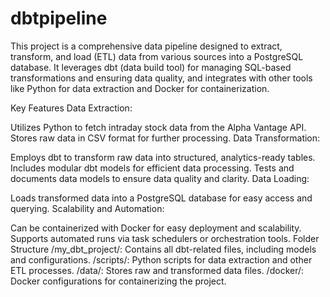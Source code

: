 # dbtpipeline
 This project is a comprehensive data pipeline designed to extract, transform, and load (ETL) data from various sources into a PostgreSQL database. It leverages dbt (data build tool) for managing SQL-based transformations and ensuring data quality, and integrates with other tools like Python for data extraction and Docker for containerization.

 Key Features
Data Extraction:

Utilizes Python to fetch intraday stock data from the Alpha Vantage API.
Stores raw data in CSV format for further processing.
Data Transformation:

Employs dbt to transform raw data into structured, analytics-ready tables.
Includes modular dbt models for efficient data processing.
Tests and documents data models to ensure data quality and clarity.
Data Loading:

Loads transformed data into a PostgreSQL database for easy access and querying.
Scalability and Automation:

Can be containerized with Docker for easy deployment and scalability.
Supports automated runs via task schedulers or orchestration tools.
Folder Structure
/my_dbt_project/: Contains all dbt-related files, including models and configurations.
/scripts/: Python scripts for data extraction and other ETL processes.
/data/: Stores raw and transformed data files.
/docker/: Docker configurations for containerizing the project.
